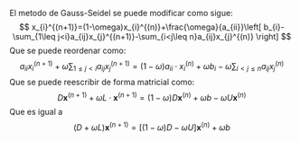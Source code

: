 El metodo de Gauss-Seidel se puede modificar como sigue:
$$
x_{i}^{(n+1)}=(1-\omega)x_{i}^{(n)}+\frac{\omega}{a_{ii}}\left[ b_{i}-\sum_{1\leq j<i}a_{ij}x_{j}^{(n+1)}-\sum_{i<j\leq n}a_{ij}x_{j}^{(n)} \right] 
$$
Que se puede reordenar como:
$$
a_{ii}x_{i}^{(n+1)}+\omega\sum_{1\leq j<i}a_{ij}x_{j}^{(n+1)}=(1-\omega)a_{ii} \cdot x_{i}^{(n)}+\omega b_{i}-\omega \sum_{i< j\leq n}a_{ij}x_{j}^{(n)}
$$
Que se puede reescribir de forma matricial como:
$$
D\mathbf{x}^{(n+1)}+\omega L \cdot\mathbf{x}^{(n+1)}=(1-\omega)D\mathbf{x}^{(n)}+\omega b-\omega U \mathbf{x}^{(n)} 
$$
Que es igual a
$$
(D+\omega L)\mathbf{x}^{(n+1)}=\left[ (1-\omega)D-\omega U \right]\mathbf{x}^{(n)}+\omega b 
$$